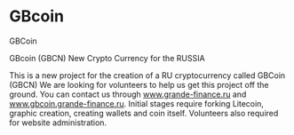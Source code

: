 # GBcoin
GBCoin

GBcoin (GBCN) New Crypto Currency for the RUSSIA

This is a new project for the creation of a RU cryptocurrency called GBCoin (GBCN) We are looking for volunteers to help us get this project off the ground. You can contact us through www.grande-finance.ru and www.gbcoin.grande-finance.ru. Initial stages require forking Litecoin, graphic creation, creating wallets and coin itself. Volunteers also required for website administration.
